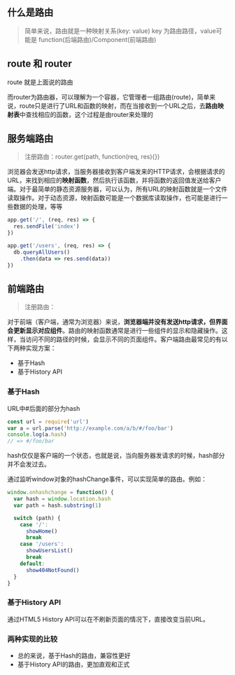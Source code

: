## 什么是路由
> 简单来说，路由就是一种映射关系(key: value)
> key 为路由路径，value可能是 function(后端路由)/Component(前端路由)

## route 和 router
route 就是上面说的路由

而router为路由器，可以理解为一个容器，它管理者一组路由(route)，简单来说，route只是进行了URL和函数的映射，而在当接收到一个URL之后，去**路由映射表**中查找相应的函数，这个过程是由router来处理的

## 服务端路由
> 注册路由：router.get(path, function(req, res){})

浏览器会发送http请求，当服务器接收到客户端发来的HTTP请求，会根据请求的URL，来找到相应的**映射函数**，然后执行该函数，并将函数的返回值发送给客户端。对于最简单的静态资源服务器，可以认为，所有URL的映射函数就是一个文件读取操作。对于动态资源，映射函数可能是一个数据库读取操作，也可能是进行一些数据的处理，等等

```javascript
app.get('/', (req, res) => {
  res.sendFile('index')
})

app.get('/users', (req, res) => {
  db.queryAllUsers()
    .then(data => res.send(data))
})

```

## 前端路由
> 注册路由：<Route path="/" component={Index}>

对于前端（客户端，通常为浏览器）来说，**浏览器端并没有发送http请求，但界面会更新显示对应组件**。路由的映射函数通常是进行一些组件的显示和隐藏操作。这样，当访问不同的路径的时候，会显示不同的页面组件。客户端路由最常见的有以下两种实现方案：
- 基于Hash
- 基于History API

### 基于Hash
URL中#后面的部分为hash
```javascript
const url = require('url')
var a = url.parse('http://example.com/a/b/#/foo/bar')
console.log(a.hash)
// => #/foo/bar
```
hash仅仅是客户端的一个状态，也就是说，当向服务器发请求的时候，hash部分并不会发过去。

通过监听window对象的hashChange事件，可以实现简单的路由。例如：
```javascript
window.onhashchange = function() {
  var hash = window.location.hash
  var path = hash.substring(1)

  switch (path) {
    case '/':
      showHome()
      break
    case '/users':
      showUsersList()
      break
    default:
      show404NotFound()
  }
}

```

### 基于History API
通过HTML5 History API可以在不刷新页面的情况下，直接改变当前URL。

### 两种实现的比较
- 总的来说，基于Hash的路由，兼容性更好
- 基于History API的路由，更加直观和正式 